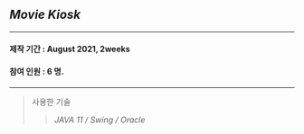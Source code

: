 ## *Movie Kiosk*    
***
#### 제작 기간 : August 2021, 2weeks
#### 참여 인원 : 6 명.  
***
 > 사용한 기술   
 > >_JAVA 11 / Swing / Oracle_


